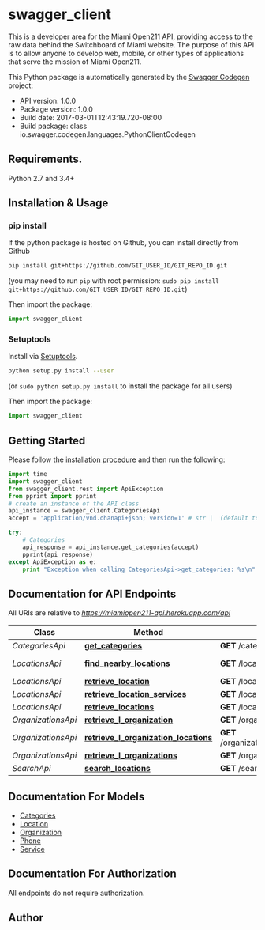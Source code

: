 # swagger_client
This is a developer area for the Miami Open211 API, providing access to the raw data behind the Switchboard of Miami website. The purpose of this API is to allow anyone to develop web, mobile, or other types of applications that serve the mission of Miami Open211.

This Python package is automatically generated by the [Swagger Codegen](https://github.com/swagger-api/swagger-codegen) project:

- API version: 1.0.0
- Package version: 1.0.0
- Build date: 2017-03-01T12:43:19.720-08:00
- Build package: class io.swagger.codegen.languages.PythonClientCodegen

## Requirements.

Python 2.7 and 3.4+

## Installation & Usage
### pip install

If the python package is hosted on Github, you can install directly from Github

```sh
pip install git+https://github.com/GIT_USER_ID/GIT_REPO_ID.git
```
(you may need to run `pip` with root permission: `sudo pip install git+https://github.com/GIT_USER_ID/GIT_REPO_ID.git`)

Then import the package:
```python
import swagger_client 
```

### Setuptools

Install via [Setuptools](http://pypi.python.org/pypi/setuptools).

```sh
python setup.py install --user
```
(or `sudo python setup.py install` to install the package for all users)

Then import the package:
```python
import swagger_client
```

## Getting Started

Please follow the [installation procedure](#installation--usage) and then run the following:

```python
import time
import swagger_client
from swagger_client.rest import ApiException
from pprint import pprint
# create an instance of the API class
api_instance = swagger_client.CategoriesApi
accept = 'application/vnd.ohanapi+json; version=1' # str |  (default to application/vnd.ohanapi+json; version=1)

try:
    # Categories
    api_response = api_instance.get_categories(accept)
    pprint(api_response)
except ApiException as e:
    print "Exception when calling CategoriesApi->get_categories: %s\n" % e

```

## Documentation for API Endpoints

All URIs are relative to *https://miamiopen211-api.herokuapp.com/api*

Class | Method | HTTP request | Description
------------ | ------------- | ------------- | -------------
*CategoriesApi* | [**get_categories**](docs/CategoriesApi.md#get_categories) | **GET** /categories | Categories
*LocationsApi* | [**find_nearby_locations**](docs/LocationsApi.md#find_nearby_locations) | **GET** /locations/{location_id}/nearby | Find Nearby Locations
*LocationsApi* | [**retrieve_location**](docs/LocationsApi.md#retrieve_location) | **GET** /locations/{location_id} | Location
*LocationsApi* | [**retrieve_location_services**](docs/LocationsApi.md#retrieve_location_services) | **GET** /locations/{location_id}/services | Services
*LocationsApi* | [**retrieve_locations**](docs/LocationsApi.md#retrieve_locations) | **GET** /locations | Locations
*OrganizationsApi* | [**retrieve_l_organization**](docs/OrganizationsApi.md#retrieve_l_organization) | **GET** /organizations/{organization_id} | Organizations
*OrganizationsApi* | [**retrieve_l_organization_locations**](docs/OrganizationsApi.md#retrieve_l_organization_locations) | **GET** /organizations/{organization_id}/locations | Organization Locations
*OrganizationsApi* | [**retrieve_l_organizations**](docs/OrganizationsApi.md#retrieve_l_organizations) | **GET** /organizations | Organizations
*SearchApi* | [**search_locations**](docs/SearchApi.md#search_locations) | **GET** /search | Search


## Documentation For Models

 - [Categories](docs/Categories.md)
 - [Location](docs/Location.md)
 - [Organization](docs/Organization.md)
 - [Phone](docs/Phone.md)
 - [Service](docs/Service.md)


## Documentation For Authorization

 All endpoints do not require authorization.


## Author



